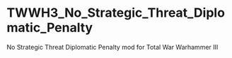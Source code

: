 # TWWH3_No_Strategic_Threat_Diplomatic_Penalty
No Strategic Threat Diplomatic Penalty mod for Total War Warhammer III 
